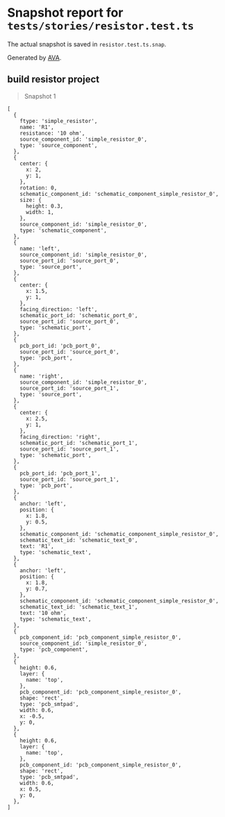 # Snapshot report for `tests/stories/resistor.test.ts`

The actual snapshot is saved in `resistor.test.ts.snap`.

Generated by [AVA](https://avajs.dev).

## build resistor project

> Snapshot 1

    [
      {
        ftype: 'simple_resistor',
        name: 'R1',
        resistance: '10 ohm',
        source_component_id: 'simple_resistor_0',
        type: 'source_component',
      },
      {
        center: {
          x: 2,
          y: 1,
        },
        rotation: 0,
        schematic_component_id: 'schematic_component_simple_resistor_0',
        size: {
          height: 0.3,
          width: 1,
        },
        source_component_id: 'simple_resistor_0',
        type: 'schematic_component',
      },
      {
        name: 'left',
        source_component_id: 'simple_resistor_0',
        source_port_id: 'source_port_0',
        type: 'source_port',
      },
      {
        center: {
          x: 1.5,
          y: 1,
        },
        facing_direction: 'left',
        schematic_port_id: 'schematic_port_0',
        source_port_id: 'source_port_0',
        type: 'schematic_port',
      },
      {
        pcb_port_id: 'pcb_port_0',
        source_port_id: 'source_port_0',
        type: 'pcb_port',
      },
      {
        name: 'right',
        source_component_id: 'simple_resistor_0',
        source_port_id: 'source_port_1',
        type: 'source_port',
      },
      {
        center: {
          x: 2.5,
          y: 1,
        },
        facing_direction: 'right',
        schematic_port_id: 'schematic_port_1',
        source_port_id: 'source_port_1',
        type: 'schematic_port',
      },
      {
        pcb_port_id: 'pcb_port_1',
        source_port_id: 'source_port_1',
        type: 'pcb_port',
      },
      {
        anchor: 'left',
        position: {
          x: 1.8,
          y: 0.5,
        },
        schematic_component_id: 'schematic_component_simple_resistor_0',
        schematic_text_id: 'schematic_text_0',
        text: 'R1',
        type: 'schematic_text',
      },
      {
        anchor: 'left',
        position: {
          x: 1.8,
          y: 0.7,
        },
        schematic_component_id: 'schematic_component_simple_resistor_0',
        schematic_text_id: 'schematic_text_1',
        text: '10 ohm',
        type: 'schematic_text',
      },
      {
        pcb_component_id: 'pcb_component_simple_resistor_0',
        source_component_id: 'simple_resistor_0',
        type: 'pcb_component',
      },
      {
        height: 0.6,
        layer: {
          name: 'top',
        },
        pcb_component_id: 'pcb_component_simple_resistor_0',
        shape: 'rect',
        type: 'pcb_smtpad',
        width: 0.6,
        x: -0.5,
        y: 0,
      },
      {
        height: 0.6,
        layer: {
          name: 'top',
        },
        pcb_component_id: 'pcb_component_simple_resistor_0',
        shape: 'rect',
        type: 'pcb_smtpad',
        width: 0.6,
        x: 0.5,
        y: 0,
      },
    ]

